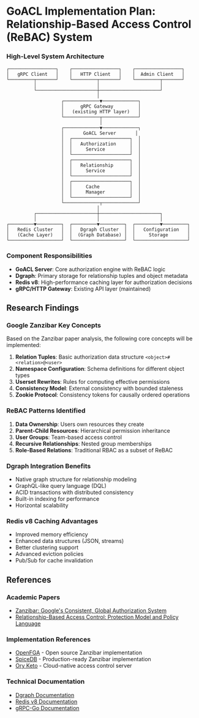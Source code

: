 # GoACL Implementation Plan: Relationship-Based Access Control (ReBAC) System

### High-Level System Architecture

```
┌─────────────────┐    ┌─────────────────┐    ┌─────────────────┐
│   gRPC Client   │    │   HTTP Client   │    │  Admin Client   │
└─────────┬───────┘    └─────────┬───────┘    └─────────┬───────┘
          │                      │                      │
          └──────────────────────┼──────────────────────┘
                                 │
                    ┌─────────────▼─────────────┐
                    │      gRPC Gateway         │
                    │   (existing HTTP layer)   │
                    └─────────────┬─────────────┘
                                  │
                    ┌─────────────▼─────────────┐
                    │       GoACL Server       │
                    │  ┌─────────────────────┐  │
                    │  │   Authorization     │  │
                    │  │     Service         │  │
                    │  └─────────────────────┘  │
                    │  ┌─────────────────────┐  │
                    │  │   Relationship      │  │
                    │  │     Service         │  │
                    │  └─────────────────────┘  │
                    │  ┌─────────────────────┐  │
                    │  │     Cache           │  │
                    │  │     Manager         │  │
                    │  └─────────────────────┘  │
                    └─────────────┬─────────────┘
                                 │
          ┌──────────────────────┼──────────────────────┐
          │                      │                      │
┌─────────▼─────────┐  ┌─────────▼─────────┐  ┌─────────▼─────────┐
│   Redis Cluster   │  │   Dgraph Cluster  │  │   Configuration   │
│   (Cache Layer)   │  │  (Graph Database) │  │     Storage       │
└───────────────────┘  └───────────────────┘  └───────────────────┘
```

### Component Responsibilities

- **GoACL Server**: Core authorization engine with ReBAC logic
- **Dgraph**: Primary storage for relationship tuples and object metadata
- **Redis v8**: High-performance caching layer for authorization decisions
- **gRPC/HTTP Gateway**: Existing API layer (maintained)

## Research Findings

### Google Zanzibar Key Concepts

Based on the Zanzibar paper analysis, the following core concepts will be implemented:

1. **Relation Tuples**: Basic authorization data structure `<object>#<relation>@<user>`
2. **Namespace Configuration**: Schema definitions for different object types
3. **Userset Rewrites**: Rules for computing effective permissions
4. **Consistency Model**: External consistency with bounded staleness
5. **Zookie Protocol**: Consistency tokens for causally ordered operations

### ReBAC Patterns Identified

1. **Data Ownership**: Users own resources they create
2. **Parent-Child Resources**: Hierarchical permission inheritance
3. **User Groups**: Team-based access control
4. **Recursive Relationships**: Nested group memberships
5. **Role-Based Relations**: Traditional RBAC as a subset of ReBAC

### Dgraph Integration Benefits

- Native graph structure for relationship modeling
- GraphQL-like query language (DQL)
- ACID transactions with distributed consistency
- Built-in indexing for performance
- Horizontal scalability

### Redis v8 Caching Advantages

- Improved memory efficiency
- Enhanced data structures (JSON, streams)
- Better clustering support
- Advanced eviction policies
- Pub/Sub for cache invalidation

## References

### Academic Papers
- [Zanzibar: Google's Consistent, Global Authorization System](https://research.google/pubs/pub48190/)
- [Relationship-Based Access Control: Protection Model and Policy Language](https://dl.acm.org/doi/10.1145/1102120.1102146)

### Implementation References
- [OpenFGA](https://openfga.dev/) - Open source Zanzibar implementation
- [SpiceDB](https://spicedb.dev/) - Production-ready Zanzibar implementation
- [Ory Keto](https://www.ory.sh/keto/) - Cloud-native access control server

### Technical Documentation
- [Dgraph Documentation](https://dgraph.io/docs/)
- [Redis v8 Documentation](https://redis.io/docs/)
- [gRPC-Go Documentation](https://grpc.io/docs/languages/go/)
